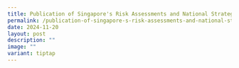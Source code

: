 ```yaml
---
title: Publication of Singapore's Risk Assessments and National Strategies
permalink: /publication-of-singapore-s-risk-assessments-and-national-strategies/
date: 2024-11-20
layout: post
description: ""
image: ""
variant: tiptap
---
```

